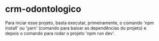 # crm-odontologico

Para inciar esse projeto, basta executar, primeiramente, o comando 
'npm install' ou 'yarn' (comando para baixar as dependências do projeto)
e depois o comando para rodar o projeto 'npm run dev'.
